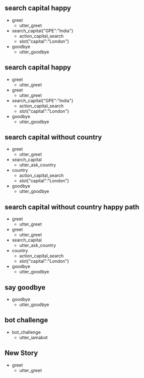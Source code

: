 ## search capital happy 
* greet
  - utter_greet
* search_capital{"GPE":"India"}
  - action_capital_search
  - slot{"capital":"London"}
* goodbye
  - utter_goodbye

## search capital happy 
* greet
  - utter_greet
* greet
  - utter_greet
* search_capital{"GPE":"India"}
  - action_capital_search
  - slot{"capital":"London"}
* goodbye
  - utter_goodbye

## search capital without country
* greet
  - utter_greet
* search_capital
  - utter_ask_country
* country
  - action_capital_search
  - slot{"capital":"London"}
* goodbye
  - utter_goodbye

## search capital without country happy path
* greet
  - utter_greet
* greet
  - utter_greet
* search_capital
  - utter_ask_country
* country
  - action_capital_search
  - slot{"capital":"London"}
* goodbye
  - utter_goodbye

## say goodbye
* goodbye
  - utter_goodbye

## bot challenge
* bot_challenge
  - utter_iamabot

## New Story

* greet
    - utter_greet
